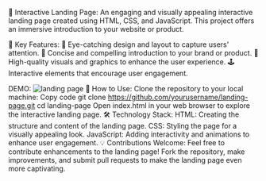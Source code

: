 🚀 Interactive Landing Page:
An engaging and visually appealing interactive landing page created using HTML, CSS, and JavaScript. This project offers an immersive introduction to your website or product.

🌟 Key Features:
🎨 Eye-catching design and layout to capture users' attention.
💬 Concise and compelling introduction to your brand or product.
📸 High-quality visuals and graphics to enhance the user experience.
🕹️ Interactive elements that encourage user engagement.

DEMO:
![landing page](https://github.com/rohitjagadale123/Landing-page/assets/126160382/58e96f1d-75b0-49a2-8d8f-855598bb61af)
📖 How to Use:
Clone the repository to your local machine:
Copy code
git clone https://github.com/yourusername/landing-page.git
cd landing-page
Open index.html in your web browser to explore the interactive landing page.
🛠️ Technology Stack:
HTML: Creating the structure and content of the landing page.
CSS: Styling the page for a visually appealing look.
JavaScript: Adding interactivity and animations to enhance user engagement.
💡 Contributions Welcome:
Feel free to contribute enhancements to the landing page! Fork the repository, make improvements, and submit pull requests to make the landing page even more captivating.
